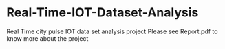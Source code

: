 # Real-Time-IOT-Dataset-Analysis
Real Time city pulse IOT data set analysis project
Please see Report.pdf to know more about the project

